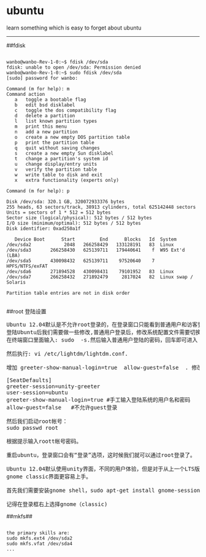 ubuntu
======

learn something which is easy to forget about ubuntu 

---

##fdisk

<pre>
<code>
wanbo@wanbo-Rev-1-0:~$ fdisk /dev/sda
fdisk: unable to open /dev/sda: Permission denied
wanbo@wanbo-Rev-1-0:~$ sudo fdisk /dev/sda
[sudo] password for wanbo: 

Command (m for help): m
Command action
   a   toggle a bootable flag
   b   edit bsd disklabel
   c   toggle the dos compatibility flag
   d   delete a partition
   l   list known partition types
   m   print this menu
   n   add a new partition
   o   create a new empty DOS partition table
   p   print the partition table
   q   quit without saving changes
   s   create a new empty Sun disklabel
   t   change a partition's system id
   u   change display/entry units
   v   verify the partition table
   w   write table to disk and exit
   x   extra functionality (experts only)

Command (m for help): p

Disk /dev/sda: 320.1 GB, 320072933376 bytes
255 heads, 63 sectors/track, 38913 cylinders, total 625142448 sectors
Units = sectors of 1 * 512 = 512 bytes
Sector size (logical/physical): 512 bytes / 512 bytes
I/O size (minimum/optimal): 512 bytes / 512 bytes
Disk identifier: 0xad250a1f

   Device Boot      Start         End      Blocks   Id  System
/dev/sda2            2048   266258429   133128191   83  Linux
/dev/sda3       266258430   625139711   179440641    f  W95 Ext'd (LBA)
/dev/sda5       430098432   625139711    97520640    7  HPFS/NTFS/exFAT
/dev/sda6       271894528   430098431    79101952   83  Linux
/dev/sda7       266258432   271892479     2817024   82  Linux swap / Solaris

Partition table entries are not in disk order
</code>
</pre>

##root 登陆设置
<pre>
Ubuntu 12.04默认是不允许root登录的，在登录窗口只能看到普通用户和访客登录。以普通身份
登陆Ubuntu后我们需要做一些修改,普通用户登录后，修改系统配置文件需要切换到超级用户模式,
在终端窗口里面输入: sudo  -s.然后输入普通用户登陆的密码，回车即可进入 root用户权限模式。

然后执行: vi /etc/lightdm/lightdm.conf.

增加 greeter-show-manual-login=true  allow-guest=false  . 修改完的整个配置文件是

[SeatDefaults]
greeter-session=unity-greeter
user-session=ubuntu
greeter-show-manual-login=true #手工输入登陆系统的用户名和密码
allow-guest=false   #不允许guest登录

然后我们启动root帐号：
sudo passwd root

根据提示输入roott帐号密码。

重启ubuntu，登录窗口会有“登录”选项，这时候我们就可以通过root登录了。

Ubuntu 12.04默认使用unity界面，不同的用户体验，但是对于从上一个LTS版本过来的我来说，
gnome classic界面更容易上手。

首先我们需要安装gnome shell，sudo apt-get install gnome-session-fallback

记得在登录框右上选择gnome（classic)
</pre>
##mkfs##
<pre>
<code>
the primary skills are:
sudo mkfs.ext4 /dev/sda2
sudo mkfs.vfat /dev/sda4
...
</code>
</pre>

